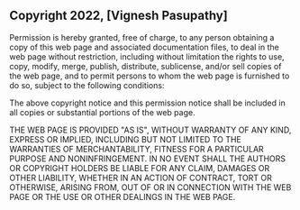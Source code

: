 ## Copyright 2022, [Vignesh Pasupathy]
Permission is hereby granted, free of charge, to any person obtaining a copy of this web page and associated documentation files, to deal in the web page without restriction, including without limitation the rights to use, copy, modify, merge, publish, distribute, sublicense, and/or sell copies of the web page, and to permit persons to whom the web page is furnished to do so, subject to the following conditions:

The above copyright notice and this permission notice shall be included in all copies or substantial portions of the web page.

THE WEB PAGE IS PROVIDED "AS IS", WITHOUT WARRANTY OF ANY KIND, EXPRESS OR IMPLIED, INCLUDING BUT NOT LIMITED TO THE WARRANTIES OF MERCHANTABILITY, FITNESS FOR A PARTICULAR PURPOSE AND NONINFRINGEMENT. IN NO EVENT SHALL THE AUTHORS OR COPYRIGHT HOLDERS BE LIABLE FOR ANY CLAIM, DAMAGES OR OTHER LIABILITY, WHETHER IN AN ACTION OF CONTRACT, TORT OR OTHERWISE, ARISING FROM, OUT OF OR IN CONNECTION WITH THE WEB PAGE OR THE USE OR OTHER DEALINGS IN THE WEB PAGE.
